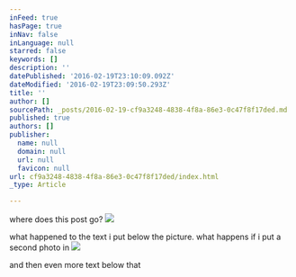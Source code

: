 ```yaml
---
inFeed: true
hasPage: true
inNav: false
inLanguage: null
starred: false
keywords: []
description: ''
datePublished: '2016-02-19T23:10:09.092Z'
dateModified: '2016-02-19T23:09:50.293Z'
title: ''
author: []
sourcePath: _posts/2016-02-19-cf9a3248-4838-4f8a-86e3-0c47f8f17ded.md
published: true
authors: []
publisher:
  name: null
  domain: null
  url: null
  favicon: null
url: cf9a3248-4838-4f8a-86e3-0c47f8f17ded/index.html
_type: Article

---
```

where does this post go?
![](https://the-grid-user-content.s3-us-west-2.amazonaws.com/558c9cf1-6bf4-4917-8e02-b89adde703d5.png)

what happened to the text i put below the picture. what happens if i put a second photo in
![](https://the-grid-user-content.s3-us-west-2.amazonaws.com/41e7a6ac-dd88-48f2-9255-c461b0ef0533.png)

and then even more text below that